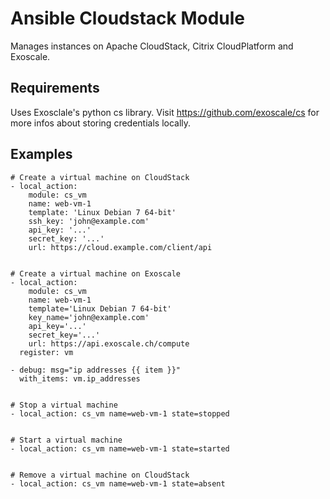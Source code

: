 Ansible Cloudstack Module
=========================

Manages instances on Apache CloudStack, Citrix CloudPlatform and Exoscale.

Requirements
------------
Uses Exosclale's python cs library. Visit https://github.com/exoscale/cs for more infos about storing credentials locally.


Examples
--------

```
# Create a virtual machine on CloudStack
- local_action:
    module: cs_vm
    name: web-vm-1
    template: 'Linux Debian 7 64-bit'
    ssh_key: 'john@example.com'
    api_key: '...'
    secret_key: '...'
    url: https://cloud.example.com/client/api


# Create a virtual machine on Exoscale
- local_action:
    module: cs_vm
    name: web-vm-1
    template='Linux Debian 7 64-bit'
    key_name='john@example.com'
    api_key='...'
    secret_key='...'
    url: https://api.exoscale.ch/compute
  register: vm

- debug: msg="ip addresses {{ item }}"
  with_items: vm.ip_addresses


# Stop a virtual machine
- local_action: cs_vm name=web-vm-1 state=stopped


# Start a virtual machine
- local_action: cs_vm name=web-vm-1 state=started


# Remove a virtual machine on CloudStack
- local_action: cs_vm name=web-vm-1 state=absent
```
